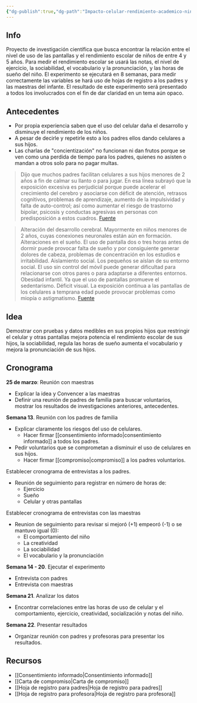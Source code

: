 ```yaml
---
{"dg-publish":true,"dg-path":"Impacto-celular-rendimiento-academico-ninos.md","permalink":"/impacto-celular-rendimiento-academico-ninos/","metatags":{"description":"Proyecto de la Psicóloga Isabel Atalaya Vargas que busca hallar la relación entre el uso regular de pantallas y el rendimiento academico de los niños de jardín.","og.image":"obsidian://open?vault=Second%20Brain%20Vaul%202.0&file=Engine%2FAttachments%2FNickNamePersonal.png"},"hide":true,"dgHomeLink":"false","dgShowBacklinks":"false","dgShowFileTree":"false","dgEnableSearch":"false","created":"2024-03-22T18:09","updated":"2024-03-30T19:50"}
---
```


## Info
Proyecto de investigación científica que busca encontrar la relación entre el nivel de uso de las pantallas y el rendimiento escolar de niños de entre 4 y 5 años. Para medir el rendimiento escolar se usará las notas, el nivel de ejercicio, la sociabilidad, el vocabulario y la pronunciación, y las horas de sueño del niño. El experimento se ejecutará en 8 semanas, para medir correctamente las variables se hará uso de hojas de registro a los padres y las maestras del infante. El resultado de este experimento será presentado a todos los involucrados con el fin de dar claridad en un tema aún opaco.

## Antecedentes
- Por propia experiencia saben que el uso del celular daña el desarrollo y disminuye el rendimiento de los niños.
- A pesar de decirle y repetirle esto a los padres ellos dando celulares a sus hijos.
- Las charlas de "concientización" no funcionan ni dan frutos porque se ven como una perdida de tiempo para los padres, quienes no asisten o mandan a otros solo para no pagar multas.

> Dijo que muchos padres facilitan celulares a sus hijos menores de 2 años a fin de calmar su llanto o para jugar. En esa línea subrayó que la exposición excesiva es perjudicial porque puede acelerar el crecimiento del cerebro y asociarse con déficit de atención, retrasos cognitivos, problemas de aprendizaje, aumento de la impulsividad y falta de auto-control; así como aumentar el riesgo de trastorno bipolar, psicosis y conductas agresivas en personas con predisposición a estos cuadros. [Fuente](https://www.gob.pe/institucion/minsa/noticias/30804-el-uso-excesivo-de-los-dispositivos-electronicos-por-ninos-es-de-alto-riesgo-para-su-salud-mental)

> Alteración del desarrollo cerebral. Mayormente en niños menores de 2 años, cuyas conexiones neuronales están aún en formación.
> Alteraciones en el sueño. El uso de pantalla dos o tres horas antes de dormir puede provocar falta de sueño y por consiguiente generar dolores de cabeza, problemas de concentración en los estudios e irritabilidad.
> Aislamiento social. Los pequeños se aíslan de su entorno social. El uso sin control del móvil puede generar dificultad para relacionarse con otros pares o para adaptarse a diferentes entornos.
> Obesidad infantil. Ya que el uso de pantallas promueve el sedentarismo.
> Déficit visual. La exposición continua a las pantallas de los celulares a temprana edad puede provocar problemas como miopía o astigmatismo.
> [Fuente](https://www.crp.com.pe/noticia/efectos-del-uso-excesivo-del-celular-en-los-ninos/)

## Idea
Demostrar con pruebas y datos medibles en sus propios hijos que restringir el celular y otras pantallas mejora potencia el rendimiento escolar de sus hijos, la sociabilidad, regula las horas de sueño aumenta el vocabulario y mejora la pronunciación de sus hijos.

## Cronograma

**25 de marzo**: Reunión con maestras
- Explicar la idea y Convencer a las maestras
- Definir una reunión de padres de familia para buscar voluntarios, mostrar los resultados de investigaciones anteriores, antecedentes.

**Semana 13**. Reunión con los padres de familia
- Explicar claramente los riesgos del uso de celulares.
   - Hacer firmar [[consentimiento informado\|consentimiento informado]] a todos los padres.
- Pedir voluntarios que se comprometan a disminuir el uso de celulares en sus hijos.
   -  Hacer firmar [[compromiso\|compromiso]] a los padres voluntarios.

Establecer cronograma de entrevistas a los padres.
- Reunión de seguimiento para registrar en número de horas de:
   - Ejercicio
   - Sueño
   - Celular y otras pantallas

Establecer cronograma de entrevistas con las maestras
- Reunion de seguimiento para revisar si mejoró (+1) empeoró (-1) o se mantuvo igual (0):
   - El comportamiento del niño
   - La creatividad
   - La sociabilidad
   - El vocabulario y la pronunciación

**Semana 14 - 20**. Ejecutar el experimento
- Entrevista con padres
- Entrevista con maestras

**Semana 21**. Analizar los datos
- Encontrar correlaciones entre las horas de uso de celular y el comportamiento, ejercicio, creatividad, socialización y notas del niño.

**Semana 22**. Presentar resultados
- Organizar reunión con padres y profesoras para presentar los resultados.

## Recursos
- [[Consentimiento informado\|Consentimiento informado]]
- [[Carta de compromiso\|Carta de compromiso]]
- [[Hoja de registro para padres\|Hoja de registro para padres]]
- [[Hoja de registro para profesora\|Hoja de registro para profesora]]

